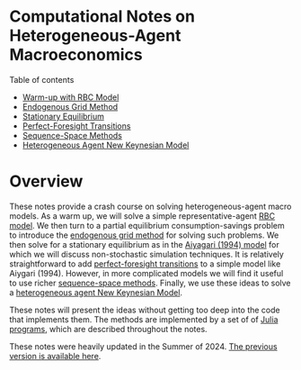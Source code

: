 

Computational Notes on Heterogeneous-Agent Macroeconomics
===========================================================


Table of contents

 * [Warm-up with RBC Model](RBC.html)
 * [Endogenous Grid Method](EGM.html)
 * [Stationary Equilibrium](Aiyagari.html)
 * [Perfect-Foresight Transitions](MIT.html)
 * [Sequence-Space Methods](SSJac.html)
 * [Heterogeneous Agent New Keynesian Model](HANK.html)
 

Overview
=================================================

These notes provide a crash course on solving heterogeneous-agent macro models.   As a warm up, we will solve a simple representative-agent [RBC model](RBC.html). We then turn to a partial equilibrium consumption-savings problem to introduce the [endogenous grid method](EGM.html) for solving such problems. We then solve for a stationary equilibrium as in the [Aiyagari (1994) model](Aiyagari.html) for which we will  discuss non-stochastic simulation techniques.
It is relatively straightforward to add [perfect-foresight transitions](MIT.html) to a simple model like Aiygari (1994). However, in more complicated models we will find it useful to use richer [sequence-space methods](SSJac.html).  Finally, we use these ideas to solve a [heterogeneous agent New Keynesian Model](HANK.html).

These notes will present the ideas without getting too deep into the code that implements them. The methods are implemented by a set of of [Julia programs](https://github.com/amckay/HetAgentsv2), which are described throughout the notes.

These notes were heavily updated in the Summer of 2024. [The previous version is available here](https://alisdairmckay.com/Notes/HetAgents_v1/).


